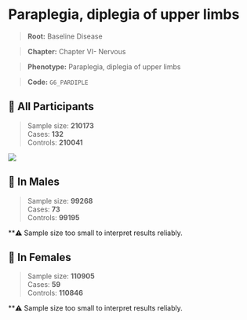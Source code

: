 # Paraplegia, diplegia of upper limbs

> **Root:** Baseline Disease  

> **Chapter:** Chapter VI- Nervous  

> **Phenotype:** Paraplegia, diplegia of upper limbs  

> **Code:** `G6_PARDIPLE`

## 🧪 All Participants  
> Sample size: **210173**  
> Cases: **132**  
> Controls: **210041**
<img src="/Disease/Figures/ALL/Incidence/G6_PARDIPLE.png"/>
<CsvTable src="/Disease_Data/ALL/Incidence/COX_G6_PARDIPLE.csv" label="🔍 View full results" />

## 👨 In Males  
> Sample size: **99268**  
> Cases: **73**  
> Controls: **99195**

**⚠️ Sample size too small to interpret results reliably.


## 👩 In Females  
> Sample size: **110905**  
> Cases: **59**  
> Controls: **110846**

**⚠️ Sample size too small to interpret results reliably.

